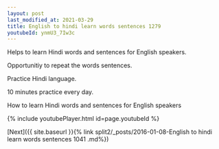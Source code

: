 ```yaml
---
layout: post
last_modified_at: 2021-03-29
title: English to hindi learn words sentences 1279 
youtubeId: ynmU3_7Iw3c
---
```

 
 
Helps to learn Hindi words and sentences for English speakers.

Opportunitiy to repeat the words sentences. 

Practice Hindi language. 
 
10 minutes practice every day. 
 
How to learn Hindi words and sentences for English speakers 
 
{% include youtubePlayer.html id=page.youtubeId %}
 
 
[Next]({{ site.baseurl }}{% link  split2/_posts/2016-01-08-English to hindi learn words sentences 1041 .md%})
 
